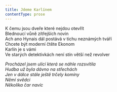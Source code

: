 ```yaml
---
title: Jdeme Karlínem
contentType: prose
---
```


<section>

K čemu jsou dveře které nejdou otevřít  
Blednoucí vůně zítřejších novin  
Ach ano Hynais dál postává v tichu neznámých tváří  
Chcete být moderní čtěte Ekonom  
Karlín je s vámi  
Ve starých detektivkách není stín větší než revolver

_Procházel jsem ulicí která se náhle rozsvítila  
Hudba už byla dávno na střechách  
Jen v dálce stále ještě trčely komíny  
Němí svědci  
Několika čar navíc_

</section>

